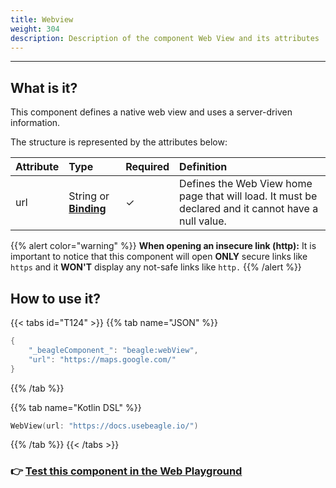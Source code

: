 ```yaml
---
title: Webview
weight: 304
description: Description of the component Web View and its attributes
---
```


---

## What is it?

This component defines a native web view and uses a server-driven information. 

The structure is represented by the attributes below:

| Attribute | Type | Required | Definition |
| :--- | :--- | :--- | :--- |
| url | String or [**Binding**](https://docs.usebeagle.io/v/v1.0-en/api/context#bindings) |    ✓ | Defines the Web View home page that will load. It must be declared and it cannot have a null value.  |

{{% alert color="warning" %}}
**When opening an insecure link \(http\):** It is important to notice that this component will open **ONLY** secure links like `https` and it **WON'T** display any not-safe links like `http.` 
{{% /alert %}}

## How to use it?

{{< tabs id="T124" >}}
{{% tab name="JSON" %}}
```kotlin
{
    "_beagleComponent_": "beagle:webView",
    "url": "https://maps.google.com/"
}
```
{{% /tab %}}

{{% tab name="Kotlin DSL" %}}
```kotlin
WebView(url: "https://docs.usebeagle.io/")
```
{{% /tab %}}
{{< /tabs >}}

### 👉 [Test this component in the Web Playground](https://beagle-playground.netlify.app/#/demo/default-components/button.json)​
